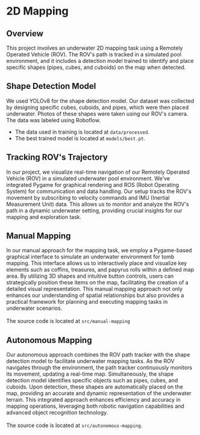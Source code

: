# 2D Mapping

## Overview
This project involves an underwater 2D mapping task using a Remotely Operated Vehicle (ROV). The ROV's path is tracked in a simulated pool environment, and it includes a detection model trained to identify and place specific shapes (pipes, cubes, and cuboids) on the map when detected.

## Shape Detection Model
We used YOLOv8 for the shape detection model. Our dataset was collected by designing specific cubes, cuboids, and pipes, which were then placed underwater. Photos of these shapes were taken using our ROV's camera. The data was labeled using Roboflow. 
- The data used in training is located at `data/processed`.
- The best trained model is located at `models/best.pt`.

## Tracking ROV's Trajectory
In our project, we visualize real-time navigation of our Remotely Operated Vehicle (ROV) in a simulated underwater pool environment. We've integrated Pygame for graphical rendering and ROS (Robot Operating System) for communication and data handling. Our setup tracks the ROV's movement by subscribing to velocity commands and IMU (Inertial Measurement Unit) data. This allows us to monitor and analyze the ROV's path in a dynamic underwater setting, providing crucial insights for our mapping and exploration task.


## Manual Mapping
In our manual approach for the mapping task, we employ a Pygame-based graphical interface to simulate an underwater environment for tomb mapping. This interface allows us to interactively place and visualize key elements such as coffins, treasures, and papyrus rolls within a defined map area. By utilizing 3D shapes and intuitive button controls, users can strategically position these items on the map, facilitating the creation of a detailed visual representation. This manual mapping approach not only enhances our understanding of spatial relationships but also provides a practical framework for planning and executing mapping tasks in underwater scenarios. </br> </br>
The source code is located at `src/manual-mapping`

## Autonomous Mapping
Our autonomous approach combines the ROV path tracker with the shape detection model to facilitate underwater mapping tasks. As the ROV navigates through the environment, the path tracker continuously monitors its movement, updating a real-time map. Simultaneously, the shape detection model identifies specific objects such as pipes, cubes, and cuboids. Upon detection, these shapes are automatically placed on the map, providing an accurate and dynamic representation of the underwater terrain. This integrated approach enhances efficiency and accuracy in mapping operations, leveraging both robotic navigation capabilities and advanced object recognition technology. </br> </br>
The source code is located at `src/autonomous-mapping`.

